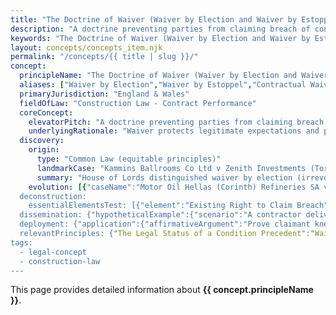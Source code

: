 ```yaml
---
title: "The Doctrine of Waiver (Waiver by Election and Waiver by Estoppel)"
description: "A doctrine preventing parties from claiming breach of contract where they have either made a clear choice to continue performance despite breach (election) or led the other party to believe breach is not being claimed (estoppel)."
keywords: "The Doctrine of Waiver (Waiver by Election and Waiver by Estoppel), Waiver by Election, Waiver by Estoppel, Contractual Waiver, Implied Waiver, Construction Law - Contract Performance, England & Wales, construction law, legal concept"
layout: concepts/concepts_item.njk
permalink: "/concepts/{{ title | slug }}/"
concept:
  principleName: "The Doctrine of Waiver (Waiver by Election and Waiver by Estoppel)"
  aliases: ["Waiver by Election","Waiver by Estoppel","Contractual Waiver","Implied Waiver"]
  primaryJurisdiction: "England & Wales"
  fieldOfLaw: "Construction Law - Contract Performance"
  coreConcept:
    elevatorPitch: "A doctrine preventing parties from claiming breach of contract where they have either made a clear choice to continue performance despite breach (election) or led the other party to believe breach is not being claimed (estoppel)."
    underlyingRationale: "Waiver protects legitimate expectations and prevents parties from blowing hot and cold by claiming breach after encouraging continued performance or accepting benefits of continued contractual relationship."
  discovery:
    origin:
      type: "Common Law (equitable principles)"
      landmarkCase: "Kammins Ballrooms Co Ltd v Zenith Investments (Torquay) Ltd [1971] AC 850"
      summary: "House of Lords distinguished waiver by election (irrevocable choice between inconsistent rights) from waiver by estoppel (preventing unconscionable departure from induced assumptions)."
    evolution: [{"caseName":"Motor Oil Hellas (Corinth) Refineries SA v Shipping Corp of India [1990] 1 Lloyd's Rep 391","year":1990,"contribution":"House of Lords clarified requirements for waiver by estoppel: clear representation, reliance, and detriment, making it harder to establish than election."},{"caseName":"Bremer Handelsgesellschaft mbH v Westzucker GmbH [1981] 2 Lloyd's Rep 130","year":1981,"contribution":"Established that knowledge of facts giving rise to right is essential for valid waiver by election - cannot elect between rights without knowing they exist."}]
  deconstruction:
    essentialElementsTest: [{"element":"Existing Right to Claim Breach","description":"There must be an actual breach of contract giving rise to enforceable rights (termination, damages, etc.) before waiver can occur."},{"element":"Knowledge of Facts and Rights","description":"The waiving party must know the facts constituting breach and understand they have rights arising from it - no waiver without knowledge."},{"element":"Unequivocal Conduct or Representation","description":"There must be clear conduct showing election between inconsistent rights or representation that breach is not being claimed."},{"element":"Reliance and Detriment (for estoppel)","description":"For waiver by estoppel, the other party must have relied on the representation and suffered detriment that makes withdrawal unconscionable."}]
  dissemination: {"hypotheticalExample":{"scenario":"A contractor delivers materials 10 days late in breach of contract, entitling the employer to terminate. Instead, the employer accepts the materials, pays for them, and instructs the contractor to proceed with the next phase of work. Two months later, facing project delays from other causes, the employer attempts to terminate the contract citing the original late delivery.","outcome":"The employer would likely be held to have waived the right to claim breach for late delivery through election. By accepting the materials, making payment, and instructing further work, they made a clear choice to continue the contract rather than terminate. This conduct was inconsistent with claiming breach and the contractor relied on it by performing additional work."},"audienceAdaptation":{"forClient":"Waiver means you can lose the right to claim breach if you act as though the contract continues normally after problems occur. Be careful about accepting late performance, making payments, or asking for more work after discovering breaches, as this may waive your right to terminate or claim damages later. Always reserve your rights explicitly in writing when accepting performance you're not fully satisfied with.","forLawyer":"Waiver claims require careful analysis of timing, knowledge, and conduct. Key considerations: establish client had actual knowledge of breach and their rights; assess whether conduct was unequivocal election or mere forbearance; for estoppel, prove other party's reliance and detriment; consider whether waiver limited to specific breach or extends to pattern of conduct. Draft clear reservation of rights clauses to prevent inadvertent waiver."}}
  deployment: {"application":{"affirmativeArgument":"Prove claimant knew of breach and their rights; demonstrate unequivocal conduct showing election to continue contract; establish reliance and detriment from other party; show conduct inconsistent with claiming breach; argue legitimate expectations created by claimant's behavior.","defensiveArgument":"Challenge whether party had full knowledge of breach and rights; argue conduct was mere forbearance not election; prove waiver was withdrawn before reliance; establish serious breach incapable of waiver; demonstrate explicit reservation of rights prevented waiver."},"legalConsequence":"If successfully established, permanently bars claims for the waived breach and may estop party from terminating contract for that breach, though future separate breaches may still be claimed if rights properly reserved."}
  relevantPrinciples: {"The Legal Status of a Condition Precedent":"Waiver may apply to conditions precedent, allowing performance to proceed even where conditions not strictly satisfied","The Scott v Avery Clause (Arbitration as a Precondition to Litigation)":"Waiver may excuse failure to comply with Scott v Avery clauses requiring arbitration before litigation","The Doctrine of Total Failure of Consideration":"Waiver by accepting performance may prevent claims for total failure of consideration"}
tags: 
  - legal-concept
  - construction-law
---
```


This page provides detailed information about **{{ concept.principleName }}**.
